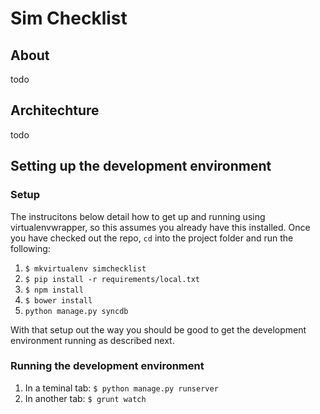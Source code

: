 # Sim Checklist

## About

todo

## Architechture

todo

## Setting up the development environment

### Setup

The instrucitons below detail how to get up and running using virtualenvwrapper, so this assumes you already have this installed. Once you have checked out the repo, `cd` into the project folder and run the following:

1. `$ mkvirtualenv simchecklist`
2. `$ pip install -r requirements/local.txt`
3. `$ npm install`
4. `$ bower install`
5. `python manage.py syncdb`

With that setup out the way you should be good to get the development environment running as described next.

### Running the development environment

1. In a teminal tab: `$ python manage.py runserver`
2. In another tab: `$ grunt watch`
